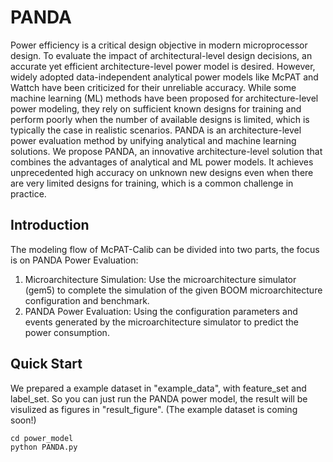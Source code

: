 # PANDA

Power efficiency is a critical design objective in modern microprocessor design. To evaluate the impact of architectural-level design decisions, an accurate yet efficient architecture-level power model is desired. However, widely adopted data-independent analytical power models like McPAT and Wattch have been criticized for their unreliable accuracy. While some machine learning (ML) methods have been proposed for architecture-level power modeling, they rely on sufficient known designs for training and perform poorly when the number of available designs is limited, which is typically the case in realistic scenarios. PANDA is an architecture-level power evaluation method by unifying analytical and machine learning solutions. We propose PANDA, an innovative architecture-level solution that combines the advantages of analytical and ML power models. It achieves unprecedented high accuracy on unknown new designs even when there are very limited designs for training, which is a common challenge in practice. 


## Introduction
The modeling flow of McPAT-Calib can be divided into two parts, the focus is on PANDA Power Evaluation:
1) Microarchitecture Simulation: Use the microarchitecture simulator (gem5) to complete the simulation of the given BOOM microarchitecture configuration and benchmark.
2) PANDA Power Evaluation: Using the configuration parameters and events generated by the microarchitecture simulator to predict the power consumption.

## Quick Start
We prepared a example dataset in "example_data", with feature_set and label_set. So you can just run the PANDA power model, the result will be visulized as figures in "result_figure". (The example dataset is coming soon!)
```
cd power_model
python PANDA.py
```
